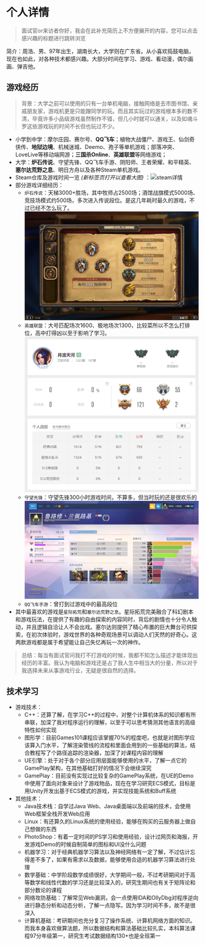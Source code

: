 # 个人详情

> 面试官or来访者你好，我会在此补充简历上不方便展开的内容，您可以点击感兴趣的标题进行跳转浏览

简介：周浩、男、97年出生，湖南长大，大学则在广东省。从小喜欢捣鼓电脑，现在也如此，对各种技术都感兴趣。大部分时间在学习、游戏、看动漫，偶尔画画、弹吉他。

## 游戏经历

> 背景：大学之前可以使用的只有一台单机电脑，接触网络是去市图书馆、亲戚朋友家，游戏机更是只能蹭同学的玩。而且其实玩过的游戏根本多的数不清，毕竟许多小品级游戏虽然制作不错，但几小时就可以通关，以及如魂斗罗这些游戏玩的时间不长但也玩过不少。

- 小学到中学：摩尔庄园、赛尔号、**QQ飞车**；植物大战僵尸、游戏王、仙剑奇侠传、**地狱边境**、机械迷城、Deemo、孢子等单机游戏；部落冲突、LoveLive等移动端网游；**三国杀Online**、**英雄联盟**等网络游戏；
- 大学：**炉石传说**、守望先锋、QQ飞车手游、阴阳师、王者荣耀、和平精英、**塞尔达荒野之息**、明日方舟以及各种Steam单机游戏。
- Steam仓库及游戏时间一览 *(新标签页打开以查看大图)* ：![steam详情](/img/note/2022-04-22-19-51-43.png)
- 部分游戏详细经历：
  - `炉石传说`：天梯3000+胜场，其中牧师占2500场；酒馆战旗模式5000场、竞技场模式约500场，多次进入传说段位。是这几年耗时最久的游戏，不过已经不怎么玩了。![炉石传说记录](/img/note/2022-04-22-19-55-55.png)
  - `英雄联盟`：大号匹配场次1600、极地场次1300，比较菜所以不怎么打排位，高中打得凶以至于影响了学习。![英雄联盟账号](/img/note/2022-04-22-20-14-21.png)
  - `守望先锋`：守望先锋300小时游戏时间，不算多，但当时玩的还是很欢乐的![守望先锋](/img/note/2022-04-22-21-49-20.png)
  - `QQ飞车手游`：曾打到过游戏中的最高段位
- 其中最喜欢的游戏是`星际拓荒`和`塞尔达荒野之息`。星际拓荒完美融合了科幻剧本和游戏玩法，在提供了有趣的自由探索的内容同时，背后的剧情也十分令人触动，并且逻辑自洽让人不会出戏。塞尔达则提供了精心布置的巨大舞台可供探索，在初次体验时，游戏世界的各种奇观场景可以调动人们天然的好奇心。这两款游戏都是属于希望能让自己失忆再玩一次的神作。

> 总结：每当有面试官问我打不打游戏的时候，我都不知怎么描述才能体现出经历的丰富。我认为电脑和游戏还是占了我人生中相当大的分量，所以对于我选择未来从事游戏行业，无疑是很自然的选择。

## 技术学习

- 游戏技术：
  - C++：还算了解，在学习C++的过程中，对整个计算机体系的知识都有所串联，加深了我对程序运行的理解，以至于可以思考猜测其他语言的高级特性如何实现
  - 图形学：目前Games101课程应该掌握70%的程度吧，也就是对图形学应该算入门水平，了解渲染管线的流程和里面会用到的一些基础的算法，结合教程写了个路径追踪的渲染器，加深了对课程内容的理解
  - UE引擎：处于对于各个部分应用层面能够使用的水平，了解一点它的GamePlay架构，在其他基础打好的情况下会继续深究
  - GamePlay：目前没有实现过比较复杂的GamePlay系统，在UE的Demo中使用了面向对象来设计了游戏物品，现在在学习研究ECS模式，目标是用Unity开发出基于ECS模式的游戏，并实现技能系统和Buff系统
- 其他技术：
  - Java技术栈：自学过Java Web、Java桌面端以及前端的技术，会使用Web框架全栈开发Web应用
  - Linux：有还算久的Linux系统的使用经验，能够在购买的云服务器上做自己想做的东西
  - PhotoShop：有着一定时间的PS学习和使用经验，设计过网页和海报，开发游戏Demo的时候自制简单的图标和UI没什么问题
  - 机器学习：对于经典机器学习算法以及神经网络有一定了解，不过估计忘得差不多了，如果有需求以及数据，能够使用合适的机器学习算法进行处理
  - 数学基础：中学阶段数学成绩很好，大学期间一般，不过考研期间对于高等数学和线性代数的学习还是比较深入的，研究生期间也有关于矩阵论和部分数论的课程
  - 网络攻防基础：了解常见Web漏洞，会一点使用IDA和OllyDbg对程序逆向进行静态分析和动态分析，了解一点隐写。因为学习时间不多，故不是很深入
  - 计算机基础：考研期间也充分复习了操作系统、计算机网络方面的知识。而我本身喜欢做算法题，所以数据结构和算法基础比较扎实，本科算法课程97分年级第一，研究生考试数据结构130+也是全班第一

## 